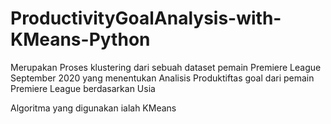 # ProductivityGoalAnalysis-with-KMeans-Python

Merupakan Proses klustering dari sebuah dataset pemain Premiere League September 2020 
yang menentukan Analisis Produktiftas goal dari pemain Premiere League berdasarkan Usia

Algoritma yang digunakan ialah KMeans
